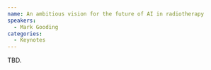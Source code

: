 ```yaml
---
name: An ambitious vision for the future of AI in radiotherapy
speakers:
  - Mark Gooding
categories:
  - Keynotes
---
```


TBD.
